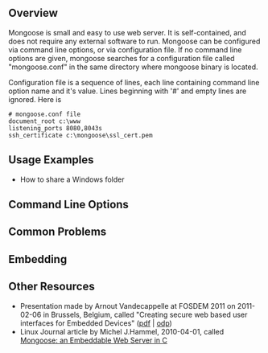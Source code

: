 Overview
--------

Mongoose is small and easy to use web server. It is self-contained, and does
not require any external software to run. Mongoose can be configured via
command line options, or via configuration file. If no command line
options are given, mongoose searches for a configuration file
called "mongoose.conf" in the same directory where mongoose binary is
located.

Configuration file is a sequence of lines, each line containing
command line option name and it's value. Lines beginning with '#'
and empty lines are ignored. Here is 

    # mongoose.conf file
    document_root c:\www
    listening_ports 8080,8043s
    ssh_certificate c:\mongoose\ssl_cert.pem


Usage Examples
--------------
- How to share a Windows folder  

Command Line Options
--------------------

Common Problems
---------------

Embedding
---------

Other Resources
---------------
- Presentation made by Arnout Vandecappelle at FOSDEM 2011 on 2011-02-06
  in Brussels, Belgium, called
  "Creating secure web based user interfaces for Embedded Devices"
  ([pdf](http://mind.be/content/110206_Web-ui.pdf) |
   [odp](http://mind.be/content/110206_Web-ui.odp))
- Linux Journal article by Michel J.Hammel, 2010-04-01, called
  [Mongoose: an Embeddable Web Server in C](http://www.linuxjournal.com/article/10680)

